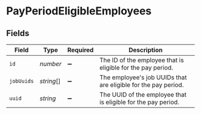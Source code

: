# PayPeriodEligibleEmployees


## Fields

| Field                                                          | Type                                                           | Required                                                       | Description                                                    |
| -------------------------------------------------------------- | -------------------------------------------------------------- | -------------------------------------------------------------- | -------------------------------------------------------------- |
| `id`                                                           | *number*                                                       | :heavy_minus_sign:                                             | The ID of the employee that is eligible for the pay period.    |
| `jobUuids`                                                     | *string*[]                                                     | :heavy_minus_sign:                                             | The employee's job UUIDs that are eligible for the pay period. |
| `uuid`                                                         | *string*                                                       | :heavy_minus_sign:                                             | The UUID of the employee that is eligible for the pay period.  |